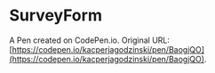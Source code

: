 # SurveyForm

A Pen created on CodePen.io. Original URL: [https://codepen.io/kacperjagodzinski/pen/BaogjQO](https://codepen.io/kacperjagodzinski/pen/BaogjQO).


